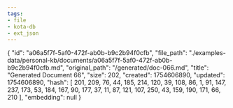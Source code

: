 ```yaml
---
tags:
- file
- kota-db
- ext_json
---
```

{
  "id": "a06a5f7f-5af0-472f-ab0b-b9c2b94f0cfb",
  "file_path": "./examples-data/personal-kb/documents/a06a5f7f-5af0-472f-ab0b-b9c2b94f0cfb.md",
  "original_path": "/generated/doc-066.md",
  "title": "Generated Document 66",
  "size": 202,
  "created": 1754606890,
  "updated": 1754606890,
  "hash": [
    201,
    209,
    76,
    44,
    185,
    214,
    120,
    39,
    108,
    86,
    1,
    91,
    147,
    237,
    173,
    53,
    184,
    167,
    90,
    177,
    37,
    11,
    87,
    121,
    107,
    250,
    43,
    159,
    190,
    171,
    66,
    210
  ],
  "embedding": null
}